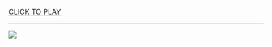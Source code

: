
<a href="https://premium76.site?title=unblocked_games_getaway_shootout&ref=13M">CLICK TO PLAY</a></h3>
<hr>

<a href="https://premium76.site?title=unblocked_games_getaway_shootout&ref=13M"><img src="https://clearcache.store/games.png"></a>


